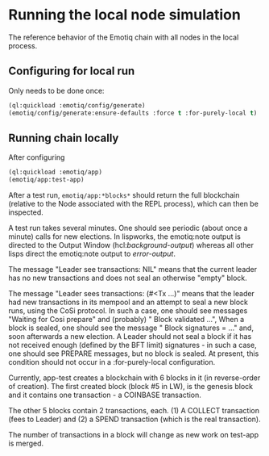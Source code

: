 # Running the local node simulation

The reference behavior of the Emotiq chain with all nodes in the local
process.


## Configuring for local run

Only needs to be done once:

```lisp
(ql:quickload :emotiq/config/generate)
(emotiq/config/generate:ensure-defaults :force t :for-purely-local t)
```    


## Running chain locally

After configuring

```lisp
(ql:quickload :emotiq/app)
(emotiq/app:test-app)
```

After a test run, `emotiq/app:*blocks*` should return the full blockchain (relative to the Node associated with the REPL process), which can then be inspected.

A test run takes several minutes.  One should see periodic (about once a minute) calls for new elections.  In lispworks, the emotiq:note output is directed to the Output Window (hcl:*background-output*) whereas all other lisps direct the emotiq:note output to *error-output*.

The message "Leader see transactions: NIL" means that the current leader has no new transactions and does not seal an otherwise "empty" block.

The message "Leader sees transactions: (#<Tx ...)" means that the leader had new transactions in its mempool and an attempt to seal a new block runs, using the CoSi protocol.  In such a case, one should see messages "Waiting for Cosi prepare" and (probably) " Block validated ...",  When a block is sealed, one should see the message " Block signatures = ..." and, soon afterwards a new election.  A Leader should not seal a block if it has not received enough (defined by the BFT limit) signatures - in such a case, one should see PREPARE messages, but no block is sealed.  At present, this condition should not occur in a :for-purely-local configuration.

Currently, app-test creates a blockchain with 6 blocks in it (in reverse-order of creation).  The first created block (block #5 in LW), is the genesis block and it contains one transaction - a COINBASE transaction.

The other 5 blocks contain 2 transactions, each.  (1) A COLLECT transaction (fees to Leader) and (2) a SPEND transaction (which is the real transaction).

The number of transactions in a block will change as new work on test-app is merged.
